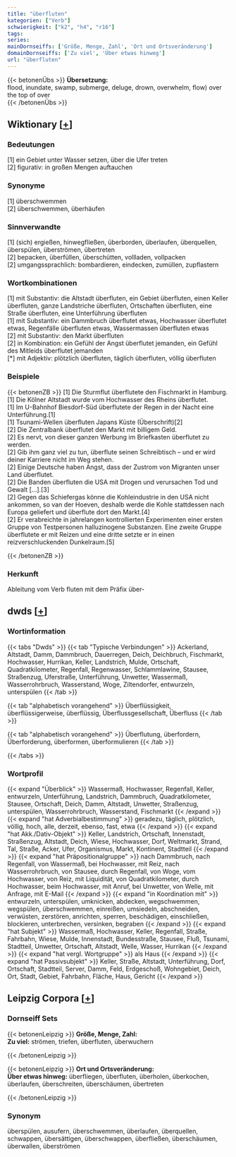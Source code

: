```yaml
---
title: "überfluten"
kategorien: ["Verb"]
schwierigkeit: ["k2", "h4", "r16"]
tags:
series:
mainDornseiffs: ['Größe, Menge, Zahl', 'Ort und Ortsveränderung']
domainDornseiffs: ['Zu viel', 'Über etwas hinweg']
url: "überfluten"
---
```


{{< betonenÜbs >}}
**Übersetzung:**  
flood, inundate, swamp, submerge, deluge, drown, overwhelm, flow) over the top of over  
{{< /betonenÜbs >}}

## Wiktionary [[+](https://de.wiktionary.org/wiki/überfluten)]

### Bedeutungen
[1] ein Gebiet unter Wasser setzen, über die Ufer treten  
[2] figurativ: in großen Mengen auftauchen  

### Synonyme
[1] überschwemmen  
[2] überschwemmen, überhäufen  

### Sinnverwandte
[1] (sich) ergießen, hinwegfließen, überborden, überlaufen, überquellen, überspülen, überströmen, übertreten  
[2] bepacken, überfüllen, überschütten, vollladen, vollpacken  
[2] umgangssprachlich: bombardieren, eindecken, zumüllen, zupflastern  

### Wortkombinationen
[1] mit Substantiv: die Altstadt überfluten, ein Gebiet überfluten, einen Keller überfluten, ganze Landstriche überfluten, Ortschaften überfluten, eine Straße überfluten, eine Unterführung überfluten  
[1] mit Substantiv: ein Dammbruch überflutet etwas, Hochwasser überflutet etwas, Regenfälle überfluten etwas, Wassermassen überfluten etwas  
[2] mit Substantiv: den Markt überfluten  
[2] in Kombination: ein Gefühl der Angst überflutet jemanden, ein Gefühl des Mitleids überflutet jemanden  
[*] mit Adjektiv: plötzlich überfluten, täglich überfluten, völlig überfluten  

### Beispiele
{{< betonenZB >}}
[1] Die Sturmflut überflutete den Fischmarkt in Hamburg.  
[1] Die Kölner Altstadt wurde vom Hochwasser des Rheins überflutet.  
[1] Im U-Bahnhof Biesdorf-Süd überflutete der Regen in der Nacht eine Unterführung.[1]  
[1] Tsunami-Wellen überfluten Japans Küste (Überschrift)[2]  
[2] Die Zentralbank überflutet den Markt mit billigem Geld.  
[2] Es nervt, von dieser ganzen Werbung im Briefkasten überflutet zu werden.  
[2] Gib ihm ganz viel zu tun, überflute seinen Schreibtisch – und er wird deiner Karriere nicht im Weg stehen.  
[2] Einige Deutsche haben Angst, dass der Zustrom von Migranten unser Land überflutet.  
[2] Die Banden überfluten die USA mit Drogen und verursachen Tod und Gewalt [...].[3]  
[2] Gegen das Schiefergas könne die Kohleindustrie in den USA nicht ankommen, so van der Hoeven, deshalb werde die Kohle stattdessen nach Europa geliefert und überflute dort den Markt.[4]  
[2] Er verabreichte in jahrelangen kontrollierten Experimenten einer ersten Gruppe von Testpersonen halluzinogene Substanzen. Eine zweite Gruppe überflutete er mit Reizen und eine dritte setzte er in einen reizverschluckenden Dunkelraum.[5]  

{{< /betonenZB >}}
### Herkunft
Ableitung vom Verb fluten mit dem Präfix über-  



## dwds [[+](https://www.dwds.de/wb/überfluten)]

### Wortinformation
{{< tabs "Dwds" >}}
{{< tab "Typische Verbindungen" >}}
Ackerland, Altstadt, Damm, Dammbruch, Dauerregen, Deich, Deichbruch, Fischmarkt, Hochwasser, Hurrikan, Keller, Landstrich, Mulde, Ortschaft, Quadratkilometer, Regenfall, Regenwasser, Schlammlawine, Stausee, Straßenzug, Uferstraße, Unterführung, Unwetter, Wassermaß, Wasserrohrbruch, Wasserstand, Woge, Ziltendorfer, entwurzeln, unterspülen
{{< /tab >}}

{{< tab "alphabetisch vorangehend" >}}
Überflüssigkeit, überflüssigerweise, überflüssig, Überflussgesellschaft, Überfluss
{{< /tab >}}

{{< tab "alphabetisch vorangehend" >}}
Überflutung, überfordern, Überforderung, überformen, überformulieren
{{< /tab >}}

{{< /tabs >}}

### Wortprofil
{{< expand "Überblick" >}} Wassermaß, Hochwasser, Regenfall, Keller, entwurzeln, Unterführung, Landstrich, Dammbruch, Quadratkilometer, Stausee, Ortschaft, Deich, Damm, Altstadt, Unwetter, Straßenzug, unterspülen, Wasserrohrbruch, Wasserstand, Fischmarkt {{< /expand >}}
{{< expand "hat Adverbialbestimmung" >}} geradezu, täglich, plötzlich, völlig, hoch, alle, derzeit, ebenso, fast, etwa {{< /expand >}}
{{< expand "hat Akk./Dativ-Objekt" >}} Keller, Landstrich, Ortschaft, Innenstadt, Straßenzug, Altstadt, Deich, Wiese, Hochwasser, Dorf, Weltmarkt, Strand, Tal, Straße, Acker, Ufer, Organismus, Markt, Kontinent, Stadtteil {{< /expand >}}
{{< expand "hat Präpositionalgruppe" >}} nach Dammbruch, nach Regenfall, von Wassermaß, bei Hochwasser, mit Reiz, nach Wasserrohrbruch, von Stausee, durch Regenfall, von Woge, vom Hochwasser, von Reiz, mit Liquidität, von Quadratkilometer, durch Hochwasser, beim Hochwasser, mit Anruf, bei Unwetter, von Welle, mit Anfrage, mit E-Mail {{< /expand >}}
{{< expand "in Koordination mit" >}} entwurzeln, unterspülen, umknicken, abdecken, wegschwemmen, wegspülen, überschwemmen, einreißen, umsiedeln, abschneiden, verwüsten, zerstören, anrichten, sperren, beschädigen, einschließen, blockieren, unterbrechen, versinken, begraben {{< /expand >}}
{{< expand "hat Subjekt" >}} Wassermaß, Hochwasser, Keller, Regenfall, Straße, Fahrbahn, Wiese, Mulde, Innenstadt, Bundesstraße, Stausee, Fluß, Tsunami, Stadtteil, Unwetter, Ortschaft, Altstadt, Welle, Wasser, Hurrikan {{< /expand >}}
{{< expand "hat vergl. Wortgruppe" >}} als Haus {{< /expand >}}
{{< expand "hat Passivsubjekt" >}} Keller, Straße, Altstadt, Unterführung, Dorf, Ortschaft, Stadtteil, Server, Damm, Feld, Erdgeschoß, Wohngebiet, Deich, Ort, Stadt, Gebiet, Fahrbahn, Fläche, Haus, Gericht {{< /expand >}}

## Leipzig Corpora [[+](https://corpora.uni-leipzig.de/en/res?word=überfluten&corpusId=deu_newscrawl-public_2018)]

### Dornseiff Sets
{{< betonenLeipzig >}}
**Größe, Menge, Zahl:**  
**Zu viel:** strömen, triefen, überfluten, überwuchern  

{{< /betonenLeipzig >}}


{{< betonenLeipzig >}}
**Ort und Ortsveränderung:**  
**Über etwas hinweg:** überfliegen, überfluten, überholen, überkochen, überlaufen, überschreiten, überschäumen, übertreten  

{{< /betonenLeipzig >}}

### Synonym
überspülen, ausufern, überschwemmen, überlaufen, überquellen, schwappen, übersättigen, überschwappen, überfließen, überschäumen, überwallen, überströmen

